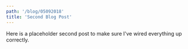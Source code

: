 ```yaml
---
path: '/blog/05092018'
title: 'Second Blog Post'
---
```


Here is a placeholder second post to make sure I've wired everything up correctly.

